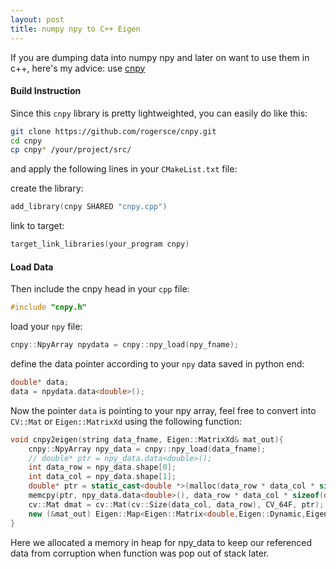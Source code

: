 ```yaml
---
layout: post
title: numpy npy to C++ Eigen
---
```


If you are dumping data into numpy npy and later on want to use them in c++, here's my advice: use [cnpy](https://github.com/rogersce/cnpy)

#### Build Instruction

Since this `cnpy` library is pretty lightweighted, you can easily do like this:

```sh
git clone https://github.com/rogersce/cnpy.git
cd cnpy
cp cnpy* /your/project/src/
```

and apply the following lines in your `CMakeList.txt` file:

create the library:
```cpp
add_library(cnpy SHARED "cnpy.cpp")
```

link to target:
```cpp
target_link_libraries(your_program cnpy)
```

#### Load Data

Then include the cnpy head in your `cpp` file:
```cpp
#include "cnpy.h"
```

load your `npy` file:
```cpp
cnpy::NpyArray npydata = cnpy::npy_load(npy_fname);
```

define the data pointer according to your `npy` data saved in python end:

```cpp
double* data;
data = npydata.data<double>();
```

Now the pointer `data` is pointing to your npy array, feel free to convert into `CV::Mat` or `Eigen::MatrixXd` using the following function:

```cpp
void cnpy2eigen(string data_fname, Eigen::MatrixXd& mat_out){
    cnpy::NpyArray npy_data = cnpy::npy_load(data_fname);
    // double* ptr = npy_data.data<double>();
    int data_row = npy_data.shape[0];
    int data_col = npy_data.shape[1];
    double* ptr = static_cast<double *>(malloc(data_row * data_col * sizeof(double)));
    memcpy(ptr, npy_data.data<double>(), data_row * data_col * sizeof(double));
    cv::Mat dmat = cv::Mat(cv::Size(data_col, data_row), CV_64F, ptr); // CV_64F is equivalent double
    new (&mat_out) Eigen::Map<Eigen::Matrix<double,Eigen::Dynamic,Eigen::Dynamic>>(reinterpret_cast<double *>(dmat.data), data_col, data_row);
}
```

Here we allocated a memory in heap for npy_data to keep our referenced data from corruption when function was pop out of stack later.
